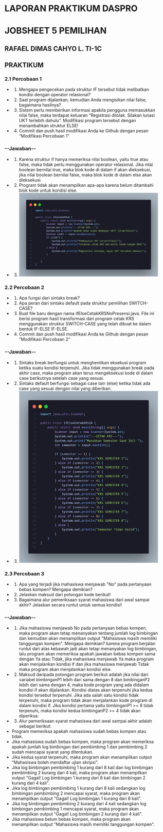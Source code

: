 # LAPORAN PRAKTIKUM DASPRO
# JOBSHEET 5 PEMILIHAN
## RAFAEL DIMAS CAHYO L. TI-1C

## PRAKTIKUM 
### 2.1 Percobaan 1
* 1. Mengapa pengecekan pada struktur IF tersebut tidak melibatkan kondisi dengan operator relasional?
* 2. Saat program dijalankan, kemudian Anda mengisikan nilai false, bagaimana hasilnya?
* 3. Sistem perlu memberikan informasi apabila pengguna memasukkan nilai false, maka terdapat keluaran “Registrasi ditolak. Silakan lunasi UKT terlebih dahulu”. Modifikasi program tersebut dengan menambahkan struktur ELSE!
* 4. Commit dan push hasil modifikasi Anda ke Github dengan pesan “Modifikasi Percobaan 1”
### --Jawaban--
* 1. Karena struktur if hanya memeriksa nilai boolean, yaitu true atau false, maka tidak perlu menggunakan operator relasional. Jika nilai boolean bernilai true, maka blok kode di dalam if akan dieksekusi, jika nilai boolean bernilai false, maka blok kode di dalam else akan dieksekusi.
* 2. Program tidak akan menampilkan apa-apa karena belum ditambahi blok kode untuk kondisi else.
* 3. ![Source Code](Dokumentasi-Praktikum/1.png)

### 2.2 Percobaan 2
* 1. Apa fungsi dari sintaks break?
* 2. Apa peran dari sintaks default pada struktur pemilihan SWITCH-CASE?
* 3. Buat file baru dengan nama ifElseCetakKRSNoPresensi.java. File ini berisi program hasil transformasi dari program cetak KRS menggunakan struktur SWITCH-CASE yang telah dibuat ke dalam bentuk IF-ELSE IF-ELSE.
* 4. Commit dan push hasil modifikasi Anda ke Github dengan pesan “Modifikasi Percobaan 2”
### --Jawaban--
* 1. Sintaks break berfungsi untuk menghentikan eksekusi program ketika suatu kondisi terpenuhi. Jika tidak menggunakan break pada akhir case, maka program akan terus mengeksekusi kode di dalam case berikutnya setelah case yang sesuai.
* 2. Sintaks default berfungsi sebagai case lain (else) ketika tidak ada case yang sesuai dengan nilai yang diberikan.
* 3. ![Source Code](Dokumentasi-Praktikum/2.png)

### 2.3 Percobaan 3
* 1. Apa yang terjadi jika mahasiswa menjawab "No" pada pertanyaan bebas kompen? Mengapa demikian?
* 2. Jelaskan maksud dari potongan kode berikut!
* 3. Bagaimana alur pemeriksaan syarat mahasiswa dari awal sampai akhir? Jelaskan secara runtut untuk semua kondisi!
### --Jawaban--
* 1. Jika mahasiswa menjawab No pada pertanyaan bebas kompen, maka program akan tetap menanyakan tentang jumlah log bimbingan dan kemudian akan menampilkan output "Mahasiswa masih memiliki tanggungan kompen". Mengapa demikian? karena program berjalan runtut dari atas kebawah jadi akan tetap menanyakan log bimbingan, lalu program akan memeriksa apakah jawaban bebas kompen sama dengan Ya atau Tidak, jika mahasiswa menjawab Ya maka program akan menjalankan kondisi if dan jika mahasiswa menjawab Tidak maka program akan menjalankan kondisi else.
* 2. Maksud daripada potongan program berikut adalah jika nilai dari variabel bimbinganP1 lebih dari sama dengan 8 dan bimbinganP2 lebih dari sama dengan 4, maka kode program yang ada didalam kondisi if akan dijalankan. Kondisi diatas akan terpenuhi jika kedua kondisi tersebut terpenuhi. Jika ada salah satu kondisi tidak terpenuhi, maka program tidak akan menjalankan kode program di dalam kondisi if. Jika kondisi pertama yaitu bimbinganP1 >= 8 tidak terpenuhi, maka kondisi kedua bimbinganP2 >= 4 tidak akan diperiksa.
* 3. Alur pemeriksaan syarat mahasiswa dari awal sampai akhir adalah sebagai berikut:
* Program memeriksa apakah mahasiswa sudah bebas kompen atau tidak.
* Jika mahasiswa sudah bebas kompen, maka program akan memeriksa apakah jumlah log bimbingan dari pembimbing 1 dan pembimbing 2 sudah mencapai syarat yang ditentukan.
* Jika kedua syarat terpenuhi, maka program akan menampilkan output "Mahasiswa boleh mendaftar ujian skripsi".
* Jika log bimbingan pembimbing 1 kurang dari 8 kali dan log bimbingan pembimbing 2 kurang dari 4 kali, maka program akan menampilkan output "Gagal! Log bimbingan 1 kurang dari 8 kali dan bimbingan 2 kurang dari 4 kali".
* Jika log bimbingan pembimbing 1 kurang dari 8 kali sedangkan log bimbingan pembimbing 2 mencapai syarat, maka program akan menampilkan output "Gagal! Log bimbingan 1 kurang dari 8 kali".
* Jika log bimbingan pembimbing 2 kurang dari 4 kali sedangkan log bimbingan pembimbing 1 mencapai syarat, maka program akan menampilkan output "Gagal! Log bimbingan 2 kurang dari 4 kali".
* Jika mahasiswa belum bebas kompen, maka program akan menampilkan output "Mahasiswa masih memiliki tanggungan kompen".








